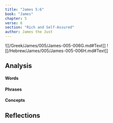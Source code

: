 ```yaml
---
title: "James 5:6"
book: "James"
chapter: 5
verse: 6
section: "Rich and Self-Assured"
author: James the Just
---
```

![[/Greek/James/005/James-005-006G.md#Text]]
![[/Hebrew/James/005/James-005-006H.md#Text]]

## Analysis

#### Words

#### Phrases

#### Concepts

## Reflections
